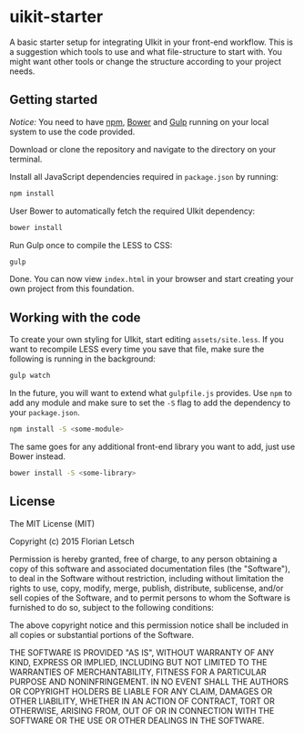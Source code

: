 # uikit-starter

A basic starter setup for integrating UIkit in your front-end workflow. This is a suggestion which tools to use and what file-structure to start with. You might want other tools or change the structure according to your project needs.

## Getting started

*Notice:* You need to have [npm](https://www.npmjs.com/), [Bower](http://bower.io/) and [Gulp](http://gulpjs.com/) running on your local system to use the code provided.

Download or clone the repository and navigate to the directory on your terminal.

Install all JavaScript dependencies required in `package.json` by running:

```sh
npm install
```

User Bower to automatically fetch the required UIkit dependency:

```sh
bower install
```

Run Gulp once to compile the LESS to CSS:  

```sh
gulp
```

Done. You can now view `index.html` in your browser and start creating your own project from this foundation.

## Working with the code

To create your own styling for UIkit, start editing `assets/site.less`. If you want to recompile LESS every time you save that file, make sure the following is running in the background:

```sh
gulp watch
```

In the future, you will want to extend what `gulpfile.js` provides. Use `npm` to add any module and make sure to set the `-S` flag to add the dependency to your `package.json`.

```sh
npm install -S <some-module>
```

The same goes for any additional front-end library you want to add, just use Bower instead.

```sh
bower install -S <some-library>
```

## License

The MIT License (MIT)

Copyright (c) 2015 Florian Letsch

Permission is hereby granted, free of charge, to any person obtaining a copy
of this software and associated documentation files (the "Software"), to deal
in the Software without restriction, including without limitation the rights
to use, copy, modify, merge, publish, distribute, sublicense, and/or sell
copies of the Software, and to permit persons to whom the Software is
furnished to do so, subject to the following conditions:

The above copyright notice and this permission notice shall be included in
all copies or substantial portions of the Software.

THE SOFTWARE IS PROVIDED "AS IS", WITHOUT WARRANTY OF ANY KIND, EXPRESS OR
IMPLIED, INCLUDING BUT NOT LIMITED TO THE WARRANTIES OF MERCHANTABILITY,
FITNESS FOR A PARTICULAR PURPOSE AND NONINFRINGEMENT. IN NO EVENT SHALL THE
AUTHORS OR COPYRIGHT HOLDERS BE LIABLE FOR ANY CLAIM, DAMAGES OR OTHER
LIABILITY, WHETHER IN AN ACTION OF CONTRACT, TORT OR OTHERWISE, ARISING FROM,
OUT OF OR IN CONNECTION WITH THE SOFTWARE OR THE USE OR OTHER DEALINGS IN
THE SOFTWARE.